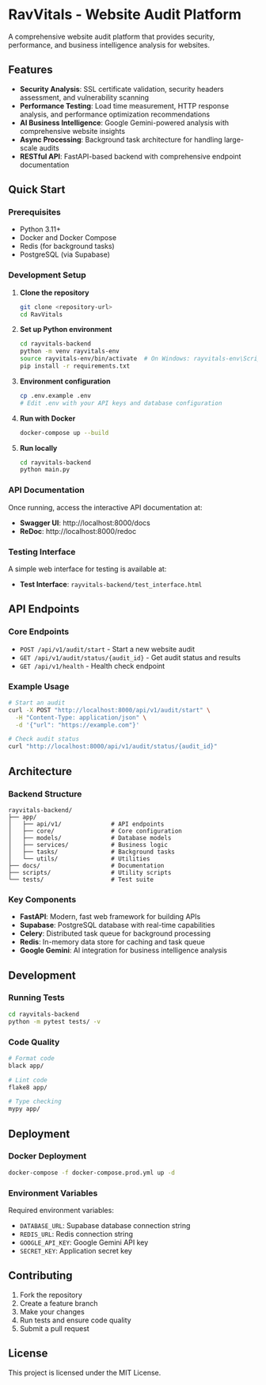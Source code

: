 # RavVitals - Website Audit Platform

A comprehensive website audit platform that provides security, performance, and business intelligence analysis for websites.

## Features

- **Security Analysis**: SSL certificate validation, security headers assessment, and vulnerability scanning
- **Performance Testing**: Load time measurement, HTTP response analysis, and performance optimization recommendations
- **AI Business Intelligence**: Google Gemini-powered analysis with comprehensive website insights
- **Async Processing**: Background task architecture for handling large-scale audits
- **RESTful API**: FastAPI-based backend with comprehensive endpoint documentation

## Quick Start

### Prerequisites

- Python 3.11+
- Docker and Docker Compose
- Redis (for background tasks)
- PostgreSQL (via Supabase)

### Development Setup

1. **Clone the repository**
   ```bash
   git clone <repository-url>
   cd RavVitals
   ```

2. **Set up Python environment**
   ```bash
   cd rayvitals-backend
   python -m venv rayvitals-env
   source rayvitals-env/bin/activate  # On Windows: rayvitals-env\Scripts\activate
   pip install -r requirements.txt
   ```

3. **Environment configuration**
   ```bash
   cp .env.example .env
   # Edit .env with your API keys and database configuration
   ```

4. **Run with Docker**
   ```bash
   docker-compose up --build
   ```

5. **Run locally**
   ```bash
   cd rayvitals-backend
   python main.py
   ```

### API Documentation

Once running, access the interactive API documentation at:
- **Swagger UI**: http://localhost:8000/docs
- **ReDoc**: http://localhost:8000/redoc

### Testing Interface

A simple web interface for testing is available at:
- **Test Interface**: `rayvitals-backend/test_interface.html`

## API Endpoints

### Core Endpoints

- `POST /api/v1/audit/start` - Start a new website audit
- `GET /api/v1/audit/status/{audit_id}` - Get audit status and results
- `GET /api/v1/health` - Health check endpoint

### Example Usage

```bash
# Start an audit
curl -X POST "http://localhost:8000/api/v1/audit/start" \
  -H "Content-Type: application/json" \
  -d '{"url": "https://example.com"}'

# Check audit status
curl "http://localhost:8000/api/v1/audit/status/{audit_id}"
```

## Architecture

### Backend Structure

```
rayvitals-backend/
├── app/
│   ├── api/v1/              # API endpoints
│   ├── core/                # Core configuration
│   ├── models/              # Database models
│   ├── services/            # Business logic
│   ├── tasks/               # Background tasks
│   └── utils/               # Utilities
├── docs/                    # Documentation
├── scripts/                 # Utility scripts
└── tests/                   # Test suite
```

### Key Components

- **FastAPI**: Modern, fast web framework for building APIs
- **Supabase**: PostgreSQL database with real-time capabilities
- **Celery**: Distributed task queue for background processing
- **Redis**: In-memory data store for caching and task queue
- **Google Gemini**: AI integration for business intelligence analysis

## Development

### Running Tests

```bash
cd rayvitals-backend
python -m pytest tests/ -v
```

### Code Quality

```bash
# Format code
black app/

# Lint code
flake8 app/

# Type checking
mypy app/
```

## Deployment

### Docker Deployment

```bash
docker-compose -f docker-compose.prod.yml up -d
```

### Environment Variables

Required environment variables:
- `DATABASE_URL`: Supabase database connection string
- `REDIS_URL`: Redis connection string
- `GOOGLE_API_KEY`: Google Gemini API key
- `SECRET_KEY`: Application secret key

## Contributing

1. Fork the repository
2. Create a feature branch
3. Make your changes
4. Run tests and ensure code quality
5. Submit a pull request

## License

This project is licensed under the MIT License.